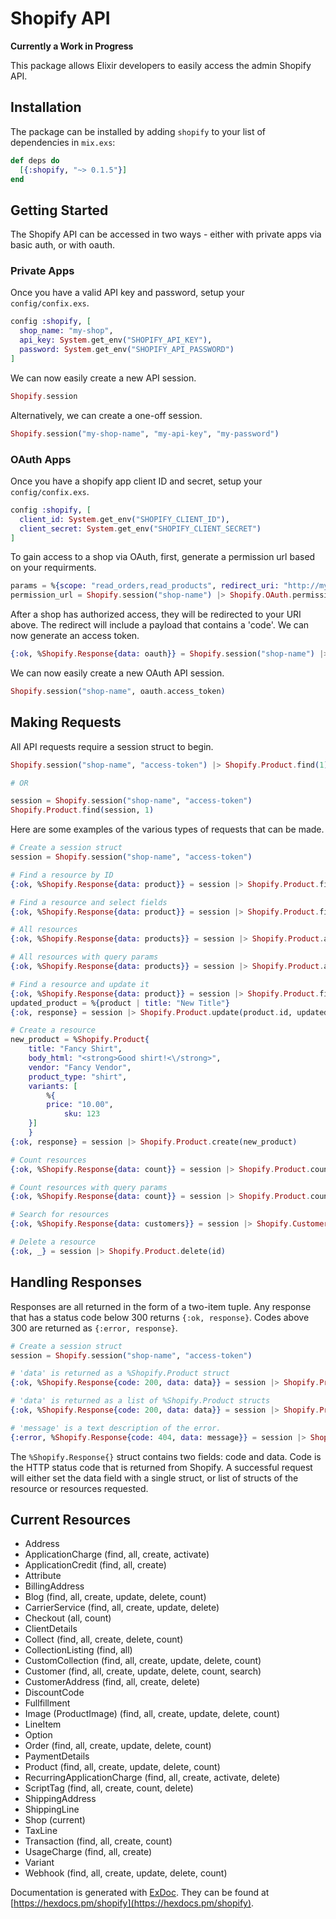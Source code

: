 # Shopify API

**Currently a Work in Progress**

This package allows Elixir developers to easily access the admin Shopify API. 

## Installation

The package can be installed by adding `shopify` to your list of dependencies in `mix.exs`:

```elixir
def deps do
  [{:shopify, "~> 0.1.5"}]
end
```

## Getting Started

The Shopify API can be accessed in two ways - either with private apps via basic auth, or with oauth.

### Private Apps

Once you have a valid API key and password, setup your `config/confix.exs`.

```elixir
config :shopify, [
  shop_name: "my-shop",
  api_key: System.get_env("SHOPIFY_API_KEY"),
  password: System.get_env("SHOPIFY_API_PASSWORD")
]
```

We can now easily create a new API session.

```elixir
Shopify.session
```

Alternatively, we can create a one-off session.

```elixir
Shopify.session("my-shop-name", "my-api-key", "my-password")
```

### OAuth Apps

Once you have a shopify app client ID and secret, setup your `config/confix.exs`.

```elixir
config :shopify, [
  client_id: System.get_env("SHOPIFY_CLIENT_ID"),
  client_secret: System.get_env("SHOPIFY_CLIENT_SECRET")
]
```

To gain access to a shop via OAuth, first, generate a permission url based on your requirments.

```elixir
params = %{scope: "read_orders,read_products", redirect_uri: "http://my-redirect_uri.com/"}
permission_url = Shopify.session("shop-name") |> Shopify.OAuth.permission_url(params)
```

After a shop has authorized access, they will be redirected to your URI above. The redirect will include
a payload that contains a 'code'. We can now generate an access token.

```elixir
{:ok, %Shopify.Response{data: oauth}} = Shopify.session("shop-name") |> Shopify.OAuth.request_token(code)
```

We can now easily create a new OAuth API session.

```elixir
Shopify.session("shop-name", oauth.access_token)
```

## Making Requests

All API requests require a session struct to begin.

```elixir
Shopify.session("shop-name", "access-token") |> Shopify.Product.find(1)

# OR

session = Shopify.session("shop-name", "access-token")
Shopify.Product.find(session, 1)
```

Here are some examples of the various types of requests that can be made.

```elixir
# Create a session struct
session = Shopify.session("shop-name", "access-token")

# Find a resource by ID
{:ok, %Shopify.Response{data: product}} = session |> Shopify.Product.find(id)

# Find a resource and select fields
{:ok, %Shopify.Response{data: product}} = session |> Shopify.Product.find(id, %{fields: "id,images,title"})

# All resources
{:ok, %Shopify.Response{data: products}} = session |> Shopify.Product.all

# All resources with query params
{:ok, %Shopify.Response{data: products}} = session |> Shopify.Product.all(%{page: 1, limit: 5})

# Find a resource and update it
{:ok, %Shopify.Response{data: product}} = session |> Shopify.Product.find(id)
updated_product = %{product | title: "New Title"}
{:ok, response} = session |> Shopify.Product.update(product.id, updated_product)

# Create a resource
new_product = %Shopify.Product{
    title: "Fancy Shirt",
    body_html: "<strong>Good shirt!<\/strong>",
    vendor: "Fancy Vendor",
    product_type: "shirt",
    variants: [
    	%{
   		price: "10.00",
    		sku: 123
   	}]
    }
{:ok, response} = session |> Shopify.Product.create(new_product)

# Count resources
{:ok, %Shopify.Response{data: count}} = session |> Shopify.Product.count

# Count resources with query params
{:ok, %Shopify.Response{data: count}} = session |> Shopify.Product.count(%{vendor: "Fancy Vendor"})

# Search for resources
{:ok, %Shopify.Response{data: customers}} = session |> Shopify.Customer.search(%{query: "country:United States"})

# Delete a resource
{:ok, _} = session |> Shopify.Product.delete(id)
```

## Handling Responses

Responses are all returned in the form of a two-item tuple. Any response that has a status
code below 300 returns `{:ok, response}`. Codes above 300 are returned as `{:error, response}`.

```elixir
# Create a session struct
session = Shopify.session("shop-name", "access-token")

# 'data' is returned as a %Shopify.Product struct
{:ok, %Shopify.Response{code: 200, data: data}} = session |> Shopify.Product.find(id)

# 'data' is returned as a list of %Shopify.Product structs
{:ok, %Shopify.Response{code: 200, data: data}} = session |> Shopify.Product.all

# 'message' is a text description of the error.
{:error, %Shopify.Response{code: 404, data: message}} = session |> Shopify.Product.find(1)
```

The `%Shopify.Response{}` struct contains two fields: code and data. Code is the HTTP
status code that is returned from Shopify. A successful request will either set the data field
with a single struct, or list of structs of the resource or resources requested.

## Current Resources

- Address
- ApplicationCharge (find, all, create, activate)
- ApplicationCredit (find, all, create)
- Attribute
- BillingAddress
- Blog (find, all, create, update, delete, count)
- CarrierService (find, all, create, update, delete)
- Checkout (all, count)
- ClientDetails
- Collect (find, all, create, delete, count)
- CollectionListing (find, all)
- CustomCollection (find, all, create, update, delete, count)
- Customer (find, all, create, update, delete, count, search)
- CustomerAddress (find, all, create, delete)
- DiscountCode
- Fullfillment
- Image (ProductImage) (find, all, create, update, delete, count)
- LineItem
- Option
- Order (find, all, create, update, delete, count)
- PaymentDetails
- Product (find, all, create, update, delete, count)
- RecurringApplicationCharge (find, all, create, activate, delete)
- ScriptTag (find, all, create, count, delete)
- ShippingAddress
- ShippingLine
- Shop (current)
- TaxLine
- Transaction (find, all, create, count)
- UsageCharge (find, all, create)
- Variant
- Webhook (find, all, create, update, delete, count)

Documentation is generated with [ExDoc](https://github.com/elixir-lang/ex_doc).
They can be found at [https://hexdocs.pm/shopify](https://hexdocs.pm/shopify).
